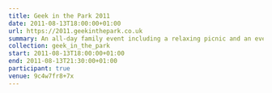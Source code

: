 ```yaml
---
title: Geek in the Park 2011
date: 2011-08-13T18:00:00+01:00
url: https://2011.geekinthepark.co.uk
summary: An all-day family event including a relaxing picnic and an evening of illuminating talks by web industry leaders.
collection: geek_in_the_park
start: 2011-08-13T18:00:00+01:00
end: 2011-08-13T21:30:00+01:00
participant: true
venue: 9c4w7fr8+7x
---
```

